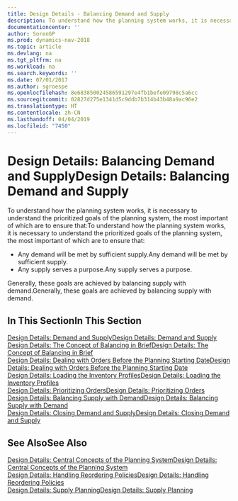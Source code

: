 ```yaml
---
title: Design Details - Balancing Demand and Supply
description: To understand how the planning system works, it is necessary to understand the prioritized goals of the planning system.
documentationcenter: ''
author: SorenGP
ms.prod: dynamics-nav-2018
ms.topic: article
ms.devlang: na
ms.tgt_pltfrm: na
ms.workload: na
ms.search.keywords: ''
ms.date: 07/01/2017
ms.author: sgroespe
ms.openlocfilehash: 8e683850024586591297e4fb1befe09798c5a6cc
ms.sourcegitcommit: 02827d275e1341d5c9ddb7b314b43b48a9ac96e2
ms.translationtype: HT
ms.contentlocale: zh-CN
ms.lasthandoff: 04/04/2019
ms.locfileid: "7450"
---
```

# <a name="design-details-balancing-demand-and-supply"></a><span data-ttu-id="46746-103">Design Details: Balancing Demand and Supply</span><span class="sxs-lookup"><span data-stu-id="46746-103">Design Details: Balancing Demand and Supply</span></span>
<span data-ttu-id="46746-104">To understand how the planning system works, it is necessary to understand the prioritized goals of the planning system, the most important of which are to ensure that:</span><span class="sxs-lookup"><span data-stu-id="46746-104">To understand how the planning system works, it is necessary to understand the prioritized goals of the planning system, the most important of which are to ensure that:</span></span>  

- <span data-ttu-id="46746-105">Any demand will be met by sufficient supply.</span><span class="sxs-lookup"><span data-stu-id="46746-105">Any demand will be met by sufficient supply.</span></span>  
- <span data-ttu-id="46746-106">Any supply serves a purpose.</span><span class="sxs-lookup"><span data-stu-id="46746-106">Any supply serves a purpose.</span></span>  

<span data-ttu-id="46746-107">Generally, these goals are achieved by balancing supply with demand.</span><span class="sxs-lookup"><span data-stu-id="46746-107">Generally, these goals are achieved by balancing supply with demand.</span></span>  

## <a name="in-this-section"></a><span data-ttu-id="46746-108">In This Section</span><span class="sxs-lookup"><span data-stu-id="46746-108">In This Section</span></span>  
[<span data-ttu-id="46746-109">Design Details: Demand and Supply</span><span class="sxs-lookup"><span data-stu-id="46746-109">Design Details: Demand and Supply</span></span>](design-details-demand-and-supply.md)  
[<span data-ttu-id="46746-110">Design Details: The Concept of Balancing in Brief</span><span class="sxs-lookup"><span data-stu-id="46746-110">Design Details: The Concept of Balancing in Brief</span></span>](design-details-the-concept-of-balancing-in-brief.md)  
[<span data-ttu-id="46746-111">Design Details: Dealing with Orders Before the Planning Starting Date</span><span class="sxs-lookup"><span data-stu-id="46746-111">Design Details: Dealing with Orders Before the Planning Starting Date</span></span>](design-details-dealing-with-orders-before-the-planning-starting-date.md)  
[<span data-ttu-id="46746-112">Design Details: Loading the Inventory Profiles</span><span class="sxs-lookup"><span data-stu-id="46746-112">Design Details: Loading the Inventory Profiles</span></span>](design-details-loading-the-inventory-profiles.md)  
[<span data-ttu-id="46746-113">Design Details: Prioritizing Orders</span><span class="sxs-lookup"><span data-stu-id="46746-113">Design Details: Prioritizing Orders</span></span>](design-details-prioritizing-orders.md)  
[<span data-ttu-id="46746-114">Design Details: Balancing Supply with Demand</span><span class="sxs-lookup"><span data-stu-id="46746-114">Design Details: Balancing Supply with Demand</span></span>](design-details-balancing-supply-with-demand.md)  
[<span data-ttu-id="46746-115">Design Details: Closing Demand and Supply</span><span class="sxs-lookup"><span data-stu-id="46746-115">Design Details: Closing Demand and Supply</span></span>](design-details-closing-demand-and-supply.md)  

## <a name="see-also"></a><span data-ttu-id="46746-116">See Also</span><span class="sxs-lookup"><span data-stu-id="46746-116">See Also</span></span>  
[<span data-ttu-id="46746-117">Design Details: Central Concepts of the Planning System</span><span class="sxs-lookup"><span data-stu-id="46746-117">Design Details: Central Concepts of the Planning System</span></span>](design-details-central-concepts-of-the-planning-system.md)   
[<span data-ttu-id="46746-118">Design Details: Handling Reordering Policies</span><span class="sxs-lookup"><span data-stu-id="46746-118">Design Details: Handling Reordering Policies</span></span>](design-details-handling-reordering-policies.md)   
[<span data-ttu-id="46746-119">Design Details: Supply Planning</span><span class="sxs-lookup"><span data-stu-id="46746-119">Design Details: Supply Planning</span></span>](design-details-supply-planning.md)
